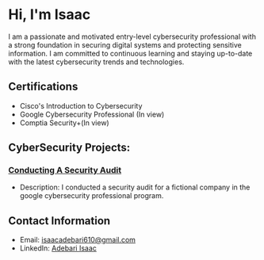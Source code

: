 # Hi, I'm Isaac

I am a passionate and motivated entry-level cybersecurity professional with a strong foundation in securing digital systems and protecting sensitive information. I am committed to continuous learning and staying up-to-date with the latest cybersecurity trends and technologies.

## Certifications

- Cisco's Introduction to Cybersecurity
- Google Cybersecurity Professional (In view)
- Comptia Security+(In view)

## CyberSecurity Projects:

### [Conducting A Security Audit](https://github.com/mikeal-12/Conducting-a-Security-Audit)
- Description: I conducted a security audit for a fictional company in the google cybersecurity professional program.
 
<!--
### Project Name 2

- Description: Briefly describe the project and your role.
- Technologies Used: List the technologies or tools you used.
- Link: Provide a link to the project repository or any relevant documentation. -->

## Contact Information

- Email: isaacadebari610@gmail.com
- LinkedIn: [Adebari Isaac](https://www.linkedin.com/in/adebari-isaac-590a18186)
